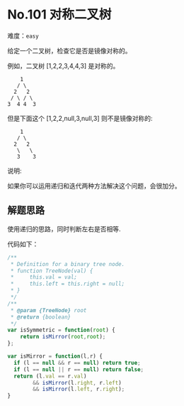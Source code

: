 # No.101 对称二叉树

难度：`easy`



给定一个二叉树，检查它是否是镜像对称的。

例如，二叉树 [1,2,2,3,4,4,3] 是对称的。
```
    1
   / \
  2   2
 / \ / \
3  4 4  3
```
但是下面这个 [1,2,2,null,3,null,3] 则不是镜像对称的:
```
    1
   / \
  2   2
   \   \
   3    3
```
说明:

如果你可以运用递归和迭代两种方法解决这个问题，会很加分。

## 解题思路

使用递归的思路，同时判断左右是否相等.

代码如下：

```javascript
/**
 * Definition for a binary tree node.
 * function TreeNode(val) {
 *     this.val = val;
 *     this.left = this.right = null;
 * }
 */
/**
 * @param {TreeNode} root
 * @return {boolean}
 */
var isSymmetric = function(root) {
    return isMirror(root,root);
};

var isMirror = function(l,r) {
  if (l == null && r == null) return true;
  if (l == null || r == null) return false;
  return (l.val == r.val)
        && isMirror(l.right, r.left)
        && isMirror(l.left, r.right);
}
```
